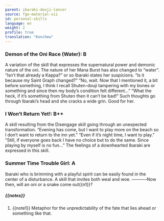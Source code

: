 ```yaml
---
parent: ibaraki-douji-lancer
source: fgo-material-vii
id: personal-skills
language: en
weight: 2
profile: true
translation: "Konchew"
---
```


### Demon of the Oni Race (Water): B

A variation of the skill that expresses the supernatural power and demonic nature of the oni.
The nature of her Mana Burst has also changed to “water”.
“Isn’t that already a Kappa?” or so Ibaraki states her suspicions.
“Is it because my Saint Graph changed?”
“No, wait. Now that I mentioned it, a bit before something, I think I recall Shuten-douji tampering with my bones or something and since then my body’s condition felt different…”
“What the heck, if it’s something from Shuten then it can’t be bad!” Such thoughts go through Ibaraki’s head and she cracks a wide grin. Good for her.

### I Won’t Return Yet!: B++

A skill resulting from the Disengage skill going through an unexpected transformation.
“Evening has come, but I want to play more on the beach so I don’t want to return to the inn yet.”
“Even if it’s night time, I want to play.”
“Still, if everyone goes back I have no choice but to do the same. Since playing by myself is no fun…”
The feelings of a downhearted Ibaraki are expressed in this skill.

### Summer Time Trouble Girl: A

Ibaraki who is brimming with a playful spirit can be easily found in the center of a disturbance.
A skill that invites both weal and woe.
─────Now then, will an oni or a snake come out{{n1}}?

##### {{notes}}

1. {{note1}} Metaphor for the unpredictability of the fate that lies ahead or something like that.
